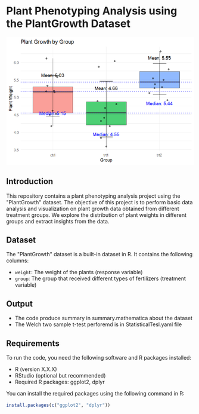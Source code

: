 # Plant Phenotyping Analysis using the PlantGrowth Dataset

![Plant Phenotyping](https://github.com/samiya-maqsood/Plant-Phenotyping/blob/main/PlantPhenotypingBar.png)

## Introduction

This repository contains a plant phenotyping analysis project using the "PlantGrowth" dataset. The objective of this project is to perform basic data analysis and visualization on plant growth data obtained from different treatment groups. We explore the distribution of plant weights in different groups and extract insights from the data.

## Dataset

The "PlantGrowth" dataset is a built-in dataset in R. It contains the following columns:

- `weight`: The weight of the plants (response variable)
- `group`: The group that received different types of fertilizers (treatment variable)

## Output
- The code produce summary in summary.mathematica about the dataset
- The Welch two sample t-test perforemd is in StatisticalTesl.yaml file

## Requirements

To run the code, you need the following software and R packages installed:

- R (version X.X.X)
- RStudio (optional but recommended)
- Required R packages: ggplot2, dplyr

You can install the required packages using the following command in R:

```R
install.packages(c("ggplot2", "dplyr"))

